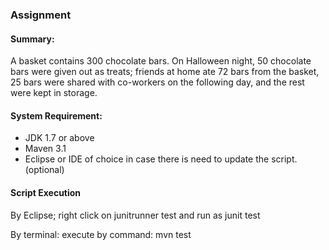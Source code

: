 ### Assignment

#### Summary:

A basket contains 300 chocolate bars. On Halloween night, 
50 chocolate bars were given out as treats; friends at home ate 72 bars from the basket, 25 bars were shared with co-workers on the following day, and the rest were kept in storage.

#### System Requirement:

* JDK 1.7 or above
* Maven 3.1
* Eclipse or IDE of choice in case there is need to update the script. (optional)

#### Script Execution

By Eclipse; right click on junitrunner test and run as junit test

By terminal: execute by command: 
	mvn test
